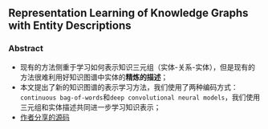 ## Representation Learning of Knowledge Graphs with Entity Descriptions ##

### Abstract ###

* 现有的方法侧重于学习如何表示知识三元组（实体-关系-实体），但是现有的方法很难利用好知识图谱中实体的**精炼的描述**；
* 本文提出了新的知识图谱的表示学习方法，我们使用了两种编码方式：`continuous bag-of-words`和`deep convolutional neural models`，我们使用三元组和实体描述共同进一步学习知识表示；
* [作者分享的源码](https://github.com/xrb92/DKRL)